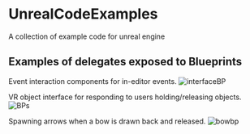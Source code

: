 # UnrealCodeExamples
A collection of example code for unreal engine

## Examples of delegates exposed to Blueprints

Event interaction components for in-editor events.
![interfaceBP](https://user-images.githubusercontent.com/8345043/226482498-9cddee97-ee66-4d06-8b8f-0a6863345f7f.png)

VR object interface for responding to users holding/releasing objects.
![BPs](https://user-images.githubusercontent.com/8345043/226482516-12730142-32b3-48f3-812d-006031ce17c0.png)

Spawning arrows when a bow is drawn back and released.
![bowbp](https://user-images.githubusercontent.com/8345043/226482485-4849011a-306a-461b-8627-8565dcf997bd.png)
